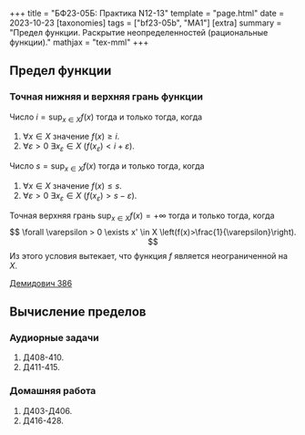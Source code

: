 +++
title = "БФ23-05Б: Практика N12-13"
template = "page.html"
date = 2023-10-23
[taxonomies]
tags = ["bf23-05b", "MA1"]
[extra]
summary = "Предел функции. Раскрытие неопределенностей (рациональные функции)."
mathjax = "tex-mml"
+++

<!-- more -->

## Предел функции

### Точная нижняя и верхняя грань функции

Число $i=\sup_{x\in X} f(x)$ тогда  и только тогда, когда
1. $\forall x\in X$ значение $f(x)\geq i$.
2. $\forall \varepsilon>0$ $\exists x_\varepsilon \in X$ $\left(f(x_\varepsilon)<i+\varepsilon\right)$.


Число $s=\sup_{x\in X} f(x)$ тогда  и только тогда, когда
1. $\forall x\in X$ значение $f(x)\leq s$.
2. $\forall \varepsilon>0$ $\exists x_\varepsilon \in X$ $\left(f(x_\varepsilon)>s-\varepsilon\right)$.

Точная верхняя грань $\sup_{x\in X} f(x)=+\infty$ тогда и только тогда, когда
$$ 
    \forall \varepsilon > 0 \exists x' \in X \left(f(x)>\frac{1}{\varepsilon}\right).
$$
Из этого условия вытекает, что функция $f$ является неограниченной на $X$.

[Демидович 386](/D386.pdf)

## Вычисление пределов

### Аудиорные задачи

1. Д408-410.
2. Д411-415.


### Домашняя работа

1. Д403-Д406.
2. Д416-428.